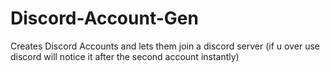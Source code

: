 # Discord-Account-Gen
Creates Discord Accounts and lets them join a discord server (if u over use discord will notice it after the second account instantly)
